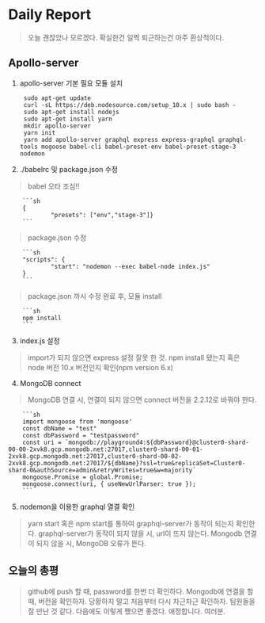 # Daily Report

> 오늘 괜찮았나 모르겠다.
> 확실한건 일찍 퇴근하는건 아주 환상적이다.

## Apollo-server 

1. apollo-server 기본 필요 모듈 설치

        
        sudo apt-get update
        curl -sL https://deb.nodesource.com/setup_10.x | sudo bash -
        sudo apt-get install nodejs
        sudo apt-get install yarn
        mkdir apollo-server
        yarn init
        yarn add apollo-server graphql express express-graphql graphql-tools mogoose babel-cli babel-preset-env babel-preset-stage-3 nodemon
        

2. ./babelrc 및 package.json 수정

> babel 오타 조심!!

        ```sh
        {
                "presets": ["env","stage-3"]}
        ```
> package.json 수정

        ```sh
        "scripts": {
                "start": "nodemon --exec babel-node index.js"
        }
        ```

>package.json 까시 수정 완료 후, 모듈 install

        ```sh
        npm install
        ```

3. index.js 설정

> import가 되지 않으면 express 설정 잘못 한 것. npm install 됐는지 혹은 node  버전 10.x 버전인지 확인(npm version 6.x)

4. MongoDB connect

> MongoDB 연결 시, 연결이 되지 않으면 connect 버전을 2.2.12로 바꿔야 한다.

        ```sh
        import mongoose from 'mongoose'
        const dbName = "test"
        const dbPassword = "testpassword"
        const uri = `mongodb://playground4:${dbPassword}@cluster0-shard-00-00-2xvk8.gcp.mongodb.net:27017,cluster0-shard-00-01-2xvk8.gcp.mongodb.net:27017,cluster0-shard-00-02-2xvk8.gcp.mongodb.net:27017/${dbName}?ssl=true&replicaSet=Cluster0-shard-0&authSource=admin&retryWrites=true&w=majority`
        mongoose.Promise = global.Promise;
        mongoose.connect(uri, { useNewUrlParser: true });
        ```

5. nodemon을 이용한 graphql 열결 확인

> yarn start 혹은 npm start를 통하여 graphql-server가 동작이 되는지 확인한다.
> graphql-server가 동작이 되지 않을 시, url이 뜨지 않는다.
>  Mongodb 연결이 되지 않을 시, MongoDB 오류가 뜬다.

## 오늘의 총평

> github에 push 할 때, password를 한번 더 확인하다.
> Mongodb에 연결을 할 때, 버전을 확인하자.
> 당황하지 말고 처음부터 다시 차근차근 확인하자.
> 팀원들을 잘 만난 것 같다.
> 다음에도 이렇게 쨌으면 좋겠다.
> 애정합니다. 여러분.
